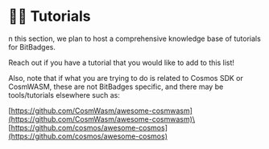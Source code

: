 # 🧑🏫 Tutorials

n this section, we plan to host a comprehensive knowledge base of tutorials for BitBadges.

Reach out if you have a tutorial that you would like to add to this list!



Also, note that if what you are trying to do is related to Cosmos SDK or CosmWASM, these are not BitBadges specific, and there may be tools/tutorials elsewhere such as:

[https://github.com/CosmWasm/awesome-cosmwasm](https://github.com/CosmWasm/awesome-cosmwasm)\
[https://github.com/cosmos/awesome-cosmos](https://github.com/cosmos/awesome-cosmos)
